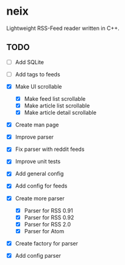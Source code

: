 # neix
Lightweight RSS-Feed reader written in C++.

## TODO
* [ ] Add SQLite
* [ ] Add tags to feeds
* [x] Make UI scrollable
    * [x] Make feed list scrollable
    * [x] Make article list scrollable
    * [x] Make article detail scrollable
* [x] Create man page
* [x] Improve parser
* [x] Fix parser with reddit feeds
* [x] Improve unit tests
* [x] Add general config 
* [x] Add config for feeds
* [x] Create more parser
	* [x] Parser for RSS 0.91
	* [x] Parser for RSS 0.92
	* [x] Parser for RSS 2.0
	* [x] Parser for Atom 
* [x] Create factory for parser
* [x] Add config parser

